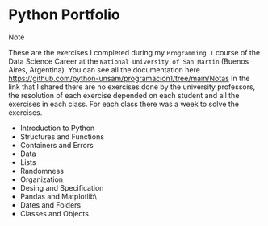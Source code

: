 # Python Portfolio
> [!NOTE]
> These are the exercises I completed during my `Programming 1` course of the Data Science Career at the `National University of San Martin` (Buenos Aires, Argentina).
> You can see all the documentation here https://github.com/python-unsam/programacion1/tree/main/Notas
> In the link that I shared there are no exercises done by the university professors, the resolution of each exercise depended on each student and all the exercises in each class. For each class there was a week to solve the exercises.
+ Introduction to Python
+ Structures and Functions
+ Containers and Errors
+ Data
+ Lists
+ Randomness
+ Organization
+ Desing and Specification
+ Pandas and Matplotlib\
+ Dates and Folders
+ Classes and Objects




